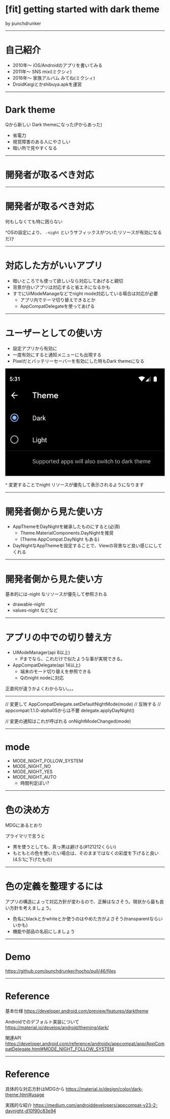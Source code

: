 # [fit] getting started with dark theme

by punchdrunker

---

# 自己紹介

- 2010年〜 iOS/Androidのアプリを書いてみる
- 2011年〜 SNS mixi(ミクシィ)
- 2016年〜 家族アルバム みてね(ミクシィ)
- DroidKaigiとかshibuya.apkを運営

---

# Dark theme

Qから新しい Dark themeになった(Pからあった)

- 省電力
- 視覚障害のある人にやさしい
- 暗い所で見やすくなる

---

# 開発者が取るべき対応

---

# 開発者が取るべき対応

何もしなくても特に困らない

^OSの設定により、 `-night` というサフィックスがついたリソースが有効になるだけ

---

# 対応した方がいいアプリ

- 暗いところでも使って欲しいなら対応してあげると親切
- 背景が白いアプリは対応すると省エネになるかも
- すでにUiModeManageなどでnight mode対応している場合は対応が必要
  - アプリ内でテーマ切り替えできるとか
  - AppCompatDelegateを使ってあげる

---

# ユーザーとしての使い方

- 設定アプリから有効に
- 一度有効にすると通知メニューにも出現する
- Pixelだとバッテリーセーバーを有効にした時もDark themeになる

![fit right](theme-setting.png)

^ 変更することでnight リソースが優先して表示されるようになります

---

# 開発者側から見た使い方

- AppThemeをDayNightを継承したものにすると(必須)
  - Theme.MaterialComponents.DayNightを推奨
  - (Theme.AppCompat.DayNight もある)
- DayNightなAppThemeを設定することで、Viewの背景など良い感じにしてくれる

---

# 開発者側から見た使い方

基本的には-night なリソースが優先して参照される

- drawable-night
- values-night などなど

---

# アプリの中での切り替え方

- UiModeManager(api 8以上)
  - Pまでなら、これだけで似たような事が実現できる。
- AppCompatDelegate(api 14以上)
  - 端末のモード切り替えを参照できる
  - Qのnight nodeに対応

正直何が違うかよくわからない。。。

---

// 変更して
AppCompatDelegate.setDefaultNightMode(mode)
// 反映する
// appcompat:1.1.0-alpha05からは不要
delegate.applyDayNight()

// 変更の通知はこれが呼ばれる
onNightModeChanged(mode)

---

# mode

- MODE_NIGHT_FOLLOW_SYSTEM
- MODE_NIGHT_NO
- MODE_NIGHT_YES
- MODE_NIGHT_AUTO
  - 時間判定ぽい?

---

# 色の決め方
MDGにあるとおり

プライマリで言うと
- 黒を使うとしても、真っ黒は避ける(#121212くらい)
- もともとの色を使いたい場合は、そのままではなくの彩度を下げると良い(4.5:1に下げたもの)

---

# 色の定義を整理するには

アプリの構造によって対応方針が変わるので、正解はなさそう。現状から最も良い方針を考えましょう。

- 色名にblackとかwhiteとか使うのはやめた方がよさそう(transparentならいいかも)
- 機能や部品の名前にしましょう

---

# Demo 

https://github.com/punchdrunker/hocho/pull/46/files

---
# Reference

基本仕様
https://developer.android.com/preview/features/darktheme

Androidでのデフォルト実装について
https://material.io/develop/android/theming/dark/

関連API
https://developer.android.com/reference/androidx/appcompat/app/AppCompatDelegate.html#MODE_NIGHT_FOLLOW_SYSTEM

---
# Reference

具体的な対応方針はMDGから
https://material.io/design/color/dark-theme.html#usage

実践的な紹介
https://medium.com/androiddevelopers/appcompat-v23-2-daynight-d10f90c83e94
